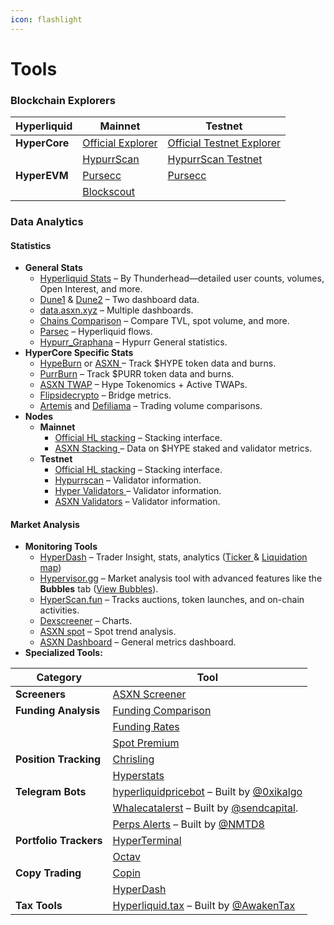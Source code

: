 ```yaml
---
icon: flashlight
---
```


# Tools

### Blockchain Explorers

| Hyperliquid   | Mainnet                                                   | Testnet                                                                   |
| ------------- | --------------------------------------------------------- | ------------------------------------------------------------------------- |
| **HyperCore** | [Official Explorer](https://app.hyperliquid.xyz/explorer) | [Official Testnet Explorer](https://app.hyperliquid-testnet.xyz/explorer) |
|               | [HypurrScan](https://hypurrscan.io/)                      | [HypurrScan Testnet](https://testnet.hypurrscan.io/)                      |
| **HyperEVM**  | [Pursecc](https://purrsec.com/)                           | [Pursecc](https://testnet.purrsec.com/)                                   |
|               | [Blockscout](https://www.hyperscan.com/)                  |                                                                           |

### Data Analytics

#### Statistics

* **General Stats**
  * [Hyperliquid Stats](https://stats.hyperliquid.xyz/) – By Thunderhead—detailed user counts, volumes, Open Interest, and more.
  * [Dune1](https://dune.com/uwusanauwu/perps) & [Dune2](https://dune.com/x3research/hyperliquid) – Two dashboard data.
  * [data.asxn.xyz](https://data.asxn.xyz/)  – Multiple dashboards.
  * [Chains Comparison](https://defillama.com/chains) – Compare TVL, spot volume, and more.
  * [Parsec](https://parsec.fi/layout/kez/PssG-HFO) – Hyperliquid flows.
  * [Hypurr\_Graphana](https://grafana.hypurr.fun/public-dashboards/2feb20d46df444aeb9019caee60d97ad?orgId=1\&refresh=5s\&from=now-30d\&to=now\&timezone=browser) – Hypurr General statistics.
* **HyperCore Specific Stats**
  * [HypeBurn](https://www.hypeburn.fun/leaderboard) or [ASXN ](https://data.asxn.xyz/dashboard/hype-burn)– Track $HYPE token data and burns.
  * [PurrBurn](https://www.purrburn.fun/) – Track $PURR token data and burns.
  * [ASXN TWAP](https://data.asxn.xyz/dashboard/hype) – Hype Tokenomics + Active TWAPs.
  * [Flipsidecrypto](https://flipsidecrypto.xyz/pine/hyperliquid-bridge-metrics-lxNyGO) – Bridge metrics.
  * [Artemis](https://app.artemis.xyz/sectors) and [Defiliama](https://defillama.com/perps) – Trading volume comparisons.
* **Nodes**
  * **Mainnet**
    * [Official HL stacking](https://app.hyperliquid.xyz/staking) – Stacking interface.
    * [ASXN Stacking ](https://data.asxn.xyz/dashboard/hype-staking)–  Data on $HYPE staked and validator metrics.
  * **Testnet**
    * [Official HL stacking](https://app.hyperliquid-testnet.xyz/staking) – Stacking interface.
    * [Hypurrscan](https://testnet.hypurrscan.io/staking) –  Validator information.
    * [Hyper Validators ](https://hyper-validators.bharvest.io/)– Validator information.
    * [ASXN Validators](https://hyperliquid.asxn.xyz/staking) – Validator information.

#### Market Analysis

* **Monitoring Tools**
  * [HyperDash](https://hyperdash.info/) – Trader Insight, stats, analytics ([Ticker ](https://hyperdash.info/analytics)& [Liquidation map](https://hyperdash.info/liqmap))
  * [Hypervisor.gg](https://hypervisor.gg/dashboard) – Market analysis tool with advanced features like the **Bubbles** tab ([View Bubbles](https://hypervisor.gg/bubbles)).
  * [HyperScan.fun](https://hyperscan.fun/) – Tracks auctions, token launches, and on-chain activities.
  * [Dexscreener](https://dexscreener.com/hyperliquid) – Charts.
  * [ASXN spot](https://data.asxn.xyz/dashboard/spot-holder-trend) – Spot trend analysis.
  * [ASXN Dashboard](https://hyperliquid.asxn.xyz/all_metrics) – General metrics dashboard.
* **Specialized Tools:**

| Category               | Tool                                                                                                   |
| ---------------------- | ------------------------------------------------------------------------------------------------------ |
| **Screeners**          | [ASXN Screener](https://hyperscreener.asxn.xyz/all_metrics)                                            |
| **Funding Analysis**   | [Funding Comparison](https://app.hyperliquid.xyz/fundingComparison)                                    |
|                        | [Funding Rates](https://www.r72.fi/derivative/hyperliquid)                                             |
|                        | [Spot Premium](https://hyperdash.info/spot-premium)                                                    |
| **Position Tracking**  | [Chrisling](https://hyperliquid.chrisling.dev/)                                                        |
|                        | [Hyperstats](https://hyperstats.xyz/)                                                                  |
| **Telegram Bots**      | [hyperliquidpricebot](https://t.me/hyperliquidpricebot) – Built by [@0xikalgo](https://x.com/0xikalgo) |
|                        | [Whalecatalerst](https://t.me/hyperliquidwhales) – Built by [@sendcapital](https://x.com/sendcapital). |
|                        | [Perps Alerts](https://t.me/HyperliquidPerpsAlerts) –  Built by [@NMTD8](https://x.com/NMTD8)          |
| **Portfolio Trackers** | [HyperTerminal](https://hyperterminal.xyz/)                                                            |
|                        | [Octav](https://octav.fi/)                                                                             |
| **Copy Trading**       | [Copin](https://app.copin.io/explorer?protocol=HYPERLIQUID)                                            |
|                        | [HyperDash](https://hyperdash.info/copytrading)                                                        |
| **Tax Tools**          | [Hyperliquid.tax](https://hyperliquid.tax/) – Built by [@AwakenTax](https://x.com/AwakenTax)           |






